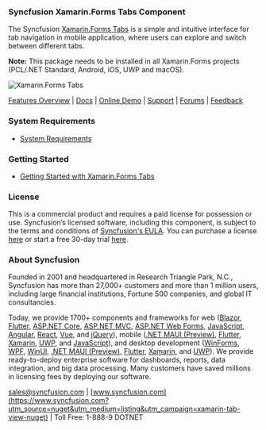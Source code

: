 ### Syncfusion Xamarin.Forms Tabs Component
The Syncfusion [Xamarin.Forms Tabs](https://www.syncfusion.com/xamarin-ui-controls/xamarin-tabbed-view?utm_source=nuget&utm_medium=listing&utm_campaign=xamarin-tab-view-nuget) is a simple and intuitive interface for tab navigation in mobile application, where users can explore and switch between different tabs.

**Note:** This package needs to be installed in all Xamarin.Forms projects (PCL/.NET Standard, Android, iOS, UWP and macOS).
	  
![Xamarin.Forms Tabs](https://cdn.syncfusion.com/nuget-readme/xamarin/xamarin_forms_tabview.png)

[Features Overview](https://www.syncfusion.com/xamarin-ui-controls/xamarin-tabbed-view?utm_source=nuget&utm_medium=listing&utm_campaign=xamarin-tab-view-nuget) | [Docs](https://help.syncfusion.com/xamarin/tabbed-view/getting-started?utm_source=nuget&utm_medium=listing&utm_campaign=xamarin-tab-view-nuget) | [Online Demo](https://github.com/syncfusion/xamarin-demos?utm_source=nuget&utm_medium=listing&utm_campaign=xamarin-tab-view-nuget) | [Support](https://www.syncfusion.com/support/directtrac/incidents/newincident?utm_source=nuget&utm_medium=listing&utm_campaign=xamarin-tab-view-nuget) | [Forums](https://www.syncfusion.com/forums/xamarin.forms?utm_source=nuget&utm_medium=listing&utm_campaign=xamarin-tab-view-nuget) | [Feedback](https://www.syncfusion.com/feedback/xamarin-forms?utm_source=nuget&utm_medium=listing&utm_campaign=xamarin-tab-view-nuget)

### System Requirements

* [System Requirements](https://help.syncfusion.com/xamarin/installation/system-requirements?utm_source=nuget&utm_medium=listing&utm_campaign=xamarin-tab-view-nuget)

### Getting Started

* [Getting Started with Xamarin.Forms Tabs](https://help.syncfusion.com/xamarin/tabbed-view/getting-started?utm_source=nuget&utm_medium=listing&utm_campaign=xamarin-tab-view-nuget)

### License

This is a commercial product and requires a paid license for possession or use. Syncfusion’s licensed software, including this component, is subject to the terms and conditions of [Syncfusion's EULA](https://www.syncfusion.com/eula/es/?utm_source=nuget&utm_medium=listing&utm_campaign=xamarin-tab-view-nuget). You can purchase a license [here](https://www.syncfusion.com/sales/products?utm_source=nuget&utm_medium=listing&utm_campaign=xamarin-tab-view-nuget) or start a free 30-day trial [here](https://www.syncfusion.com/account/manage-trials/start-trials?utm_source=nuget&utm_medium=listing&utm_campaign=xamarin-tab-view-nuget).

### About Syncfusion

Founded in 2001 and headquartered in Research Triangle Park, N.C., Syncfusion has more than 27,000+ customers and more than 1 million users, including large financial institutions, Fortune 500 companies, and global IT consultancies.
 
Today, we provide 1700+ components and frameworks for web ([Blazor](https://www.syncfusion.com/blazor-components?utm_source=nuget&utm_medium=listing&utm_campaign=xamarin-tab-view-nuget), [Flutter](https://www.syncfusion.com/flutter-widgets?utm_source=nuget&utm_medium=listing&utm_campaign=xamarin-tab-view-nuget), [ASP.NET Core](https://www.syncfusion.com/aspnet-core-ui-controls?utm_source=nuget&utm_medium=listing&utm_campaign=xamarin-tab-view-nuget), [ASP.NET MVC](https://www.syncfusion.com/aspnet-mvc-ui-controls?utm_source=nuget&utm_medium=listing&utm_campaign=xamarin-tab-view-nuget), [ASP.NET Web Forms](https://www.syncfusion.com/jquery/aspnet-webforms-ui-controls?utm_source=nuget&utm_medium=listing&utm_campaign=xamarin-tab-view-nuget), [JavaScript](https://www.syncfusion.com/javascript-ui-controls?utm_source=nuget&utm_medium=listing&utm_campaign=xamarin-tab-view-nuget), [Angular](https://www.syncfusion.com/angular-ui-components?utm_source=nuget&utm_medium=listing&utm_campaign=xamarin-tab-view-nuget), [React](https://www.syncfusion.com/react-ui-components?utm_source=nuget&utm_medium=listing&utm_campaign=xamarin-tab-view-nuget), [Vue](https://www.syncfusion.com/vue-ui-components?utm_source=nuget&utm_medium=listing&utm_campaign=xamarin-tab-view-nuget), and [jQuery](https://www.syncfusion.com/jquery-ui-widgets?utm_source=nuget&utm_medium=listing&utm_campaign=xamarin-tab-view-nuget)), mobile ([.NET MAUI (Preview)](https://www.syncfusion.com/maui-controls?utm_source=nuget&utm_medium=listing&utm_campaign=xamarin-tab-view-nuget), [Flutter](https://www.syncfusion.com/flutter-widgets?utm_source=nuget&utm_medium=listing&utm_campaign=xamarin-tab-view-nuget), [Xamarin](https://www.syncfusion.com/xamarin-ui-controls?utm_source=nuget&utm_medium=listing&utm_campaign=xamarin-tab-view-nuget), [UWP](https://www.syncfusion.com/uwp-ui-controls?utm_source=nuget&utm_medium=listing&utm_campaign=xamarin-tab-view-nuget), and [JavaScript](https://www.syncfusion.com/javascript-ui-controls?utm_source=nuget&utm_medium=listing&utm_campaign=xamarin-tab-view-nuget)), and desktop development ([WinForms](https://www.syncfusion.com/winforms-ui-controls?utm_source=nuget&utm_medium=listing&utm_campaign=xamarin-tab-view-nuget), [WPF](https://www.syncfusion.com/wpf-controls?utm_source=nuget&utm_medium=listing&utm_campaign=xamarin-tab-view-nuget), [WinUI](https://www.syncfusion.com/winui-controls?utm_source=nuget&utm_medium=listing&utm_campaign=xamarin-tab-view-nuget), [.NET MAUI (Preview)](https://www.syncfusion.com/maui-controls?utm_source=nuget&utm_medium=listing&utm_campaign=xamarin-tab-view-nuget), [Flutter](https://www.syncfusion.com/flutter-widgets?utm_source=nuget&utm_medium=listing&utm_campaign=xamarin-tab-view-nuget), [Xamarin](https://www.syncfusion.com/xamarin-ui-controls?utm_source=nuget&utm_medium=listing&utm_campaign=xamarin-tab-view-nuget), and [UWP](https://www.syncfusion.com/uwp-ui-controls?utm_source=nuget&utm_medium=listing&utm_campaign=xamarin-tab-view-nuget)). We provide ready-to-deploy enterprise software for dashboards, reports, data integration, and big data processing. Many customers have saved millions in licensing fees by deploying our software.

[sales@syncfusion.com](mailto:sales@syncfusion.com?Subject=Syncfusion%20Xamarin.Forms%20Tabs-%20NuGet) | [www.syncfusion.com](https://www.syncfusion.com?utm_source=nuget&utm_medium=listing&utm_campaign=xamarin-tab-view-nuget) | Toll Free: 1-888-9 DOTNET 